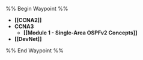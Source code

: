 %% Begin Waypoint %%
- **[[CCNA2]]**
- **CCNA3**
	- **[[Module 1 - Single-Area OSPFv2 Concepts]]**
- **[[DevNet]]**

%% End Waypoint %%

